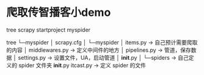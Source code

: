 # 爬取传智播客小demo
tree
scrapy startproject myspider

tree
└─myspider
    │  scrapy.cfg
    │
    └─myspider
        │  items.py             -> 自己预计需要爬取的内容
        │  middlewares.py       -> 定义中间件的地方
        │  pipelines.py         -> 管道，保存数据
        │  settings.py          -> 设置文件，UA，启动管道
        │  __init__.py
        │
        └─spiders               -> 自己定义的 spider 文件夹
                __init__.py 
                itcast.py       -> 定义 spider 的文件